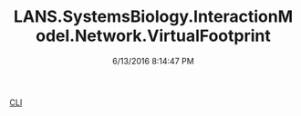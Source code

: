 ﻿---
title: LANS.SystemsBiology.InteractionModel.Network.VirtualFootprint
date: 6/13/2016 8:14:47 PM
---

[CLI](T-LANS.SystemsBiology.InteractionModel.Network.VirtualFootprint.CLI.html)

